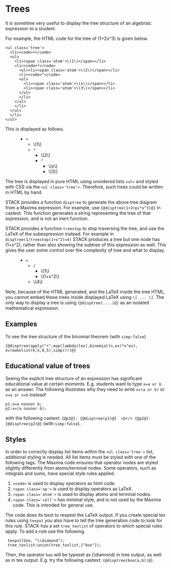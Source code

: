 # Trees

It is sometime very useful to display the tree structure of an algebraic expression to a student.

For example, the HTML code for the tree of \(1+2x^3\) is given below.

```
<ul class='tree'>
  <li><code>+</code>
  <ul>
    <li><span class='atom'>\(1\)</span></li>
    <li><code>*</code>
      <ul><li><span class='atom'>\(2\)</span></li>
      <li><code>^</code>
      <ul>
        <li><span class='atom'>\(x\)</span></li>
        <li><span class='atom'>\(3\)</span></li>
      </ul>
      </li>
    </ul>
    </li>
  </ul>
  </li>
</ul>
```
This is displayed as follows.

<p>
<figure>
<ul class='tree'>
  <li><code>+</code>
  <ul>
    <li><span class='atom'>\(1\)</span></li>
    <li><code>*</code>
      <ul><li><span class='atom'>\(2\)</span></li>
      <li><code>^</code>
      <ul>
        <li><span class='atom'>\(x\)</span></li>
        <li><span class='atom'>\(3\)</span></li>
      </ul>
      </li>
    </ul>
    </li>
  </ul>
  </li>
</ul>
</figure>
</p>

The tree is displayed in pure HTML using unordered lists `<ul>` and styled with CSS via the `<ul class='tree'>`.  Therefore, such trees could be written in HTML by hand.

STACK provides a function `disptree` to generate the above tree diagram from a Maxima expression.  For example, use `{@disptree(1+2+pi*x^3)@}` in castext.  This function generates a string representing the tree of that expression, and is not an inert function.

STACK provides a function `treestop` to stop traversing the tree, and use the LaTeX of the subexpression instead.  For example in `disptree(1/treestop(1+x^2)=4)` STACK produces a tree but one node has \(1+x^2\), rather than also showing the subtree of this expression as well.  This gives the user some control over the complexity of tree and what to display.

<p>
<figure>
<ul class='tree'>
  <li><code>=</code>
  <ul>
    <li><code>/</code>
    <ul>
      <li><span class='atom'>\(1\)</span></li>
      <li><span class='atom'>\(1+x^2\)</span></li>
    </ul>
    </li>
    <li><span class='atom'>\(4\)</span></li>
  </ul>
  </li>
</ul>
</figure>
</p>

Note, because of the HTML generated, and the LaTeX inside the tree HTML, you cannot embed these trees inside displayed LaTeX using `\[ ... \]`.  The only way to display a tree is using `{@disptree(....)@}` as an isolated mathematical expression.

## Examples

To see the tree structure of the binomial theorem (with `simp:false`)

`{@disptree(apply("+",map(lambda([ex],binomial(n,ex)*x^ex), ev(makelist(k,k,0,5),simp))))@}`

## Educational value of trees

Seeing the explicit tree structure of an expression has significant educational value at certain moments.  E.g. students want to type `x=a or b` as an answer. The following illustrates why they need to write `x=(a or b)` or `x=a or x=b` instead!

```
p1:x=a nounor b;
p2:x=(a nounor b);
```
with the following castext: `{@p1@}: {@disptree(p1)@}  <br/> {@p2@}: {@disptree(p2)@}` (with `simp:false`).

## Styles

In order to correctly display list items within the `<ul class='tree'>` list, additional styling is needed.  All list items must be styled with one of the following tags.  The Maxima code ensures that operator nodes are styled slightly differently from atoms/terminal nodes. Some operators, such as integrals and sums, have special style rules applied.

1. `<code>` is used to display operators as html code.
1. `<span class='op'>` is used to display operators as LaTeX.
2. `<span class='atom'>` is used to display atoms and terminal nodes.
3. `<span class='cell'>` has minimal style, and is not used by the Maxima code.  This is intended for general use.

The code does its best to respest the LaTeX output.  If you create special tex rules using `texput` you also have to tell the tree generation code to look for this rule.  STACK has a set `tree_texlist` of operators to which special rules apply.  To add a rule use the following.

     texput(boo, "\\diamond");
     tree_texlist:union(tree_texlist,{"boo"});

Then, the operator `boo` will be typeset as \(\diamond\) in tree output, as well as in tex output.  E.g. try the following castext: `{@disptree(boo(a,b))@}`.
